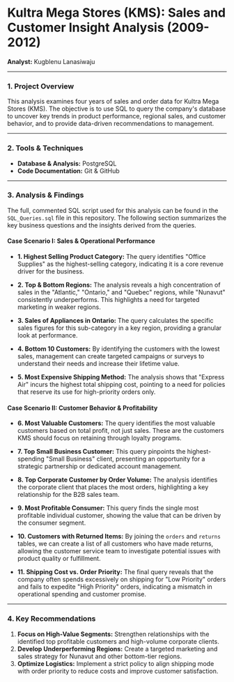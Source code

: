 # Kultra Mega Stores (KMS): Sales and Customer Insight Analysis (2009-2012)

**Analyst:** Kugblenu Lanasiwaju

---

### 1. Project Overview

This analysis examines four years of sales and order data for Kultra Mega Stores (KMS). The objective is to use SQL to query the company's database to uncover key trends in product performance, regional sales, and customer behavior, and to provide data-driven recommendations to management.

---

### 2. Tools & Techniques

*   **Database & Analysis:** PostgreSQL
*   **Code Documentation:** Git & GitHub

---

### 3. Analysis & Findings

The full, commented SQL script used for this analysis can be found in the `SQL_Queries.sql` file in this repository. The following section summarizes the key business questions and the insights derived from the queries.

#### **Case Scenario I: Sales & Operational Performance**

*   **1. Highest Selling Product Category:** The query identifies "Office Supplies" as the highest-selling category, indicating it is a core revenue driver for the business.

*   **2. Top & Bottom Regions:** The analysis reveals a high concentration of sales in the "Atlantic," "Ontario," and "Quebec" regions, while "Nunavut" consistently underperforms. This highlights a need for targeted marketing in weaker regions.

*   **3. Sales of Appliances in Ontario:** The query calculates the specific sales figures for this sub-category in a key region, providing a granular look at performance.

*   **4. Bottom 10 Customers:** By identifying the customers with the lowest sales, management can create targeted campaigns or surveys to understand their needs and increase their lifetime value.

*   **5. Most Expensive Shipping Method:** The analysis shows that "Express Air" incurs the highest total shipping cost, pointing to a need for policies that reserve its use for high-priority orders only.

#### **Case Scenario II: Customer Behavior & Profitability**

*   **6. Most Valuable Customers:** The query identifies the most valuable customers based on total profit, not just sales. These are the customers KMS should focus on retaining through loyalty programs.

*   **7. Top Small Business Customer:** This query pinpoints the highest-spending "Small Business" client, presenting an opportunity for a strategic partnership or dedicated account management.

*   **8. Top Corporate Customer by Order Volume:** The analysis identifies the corporate client that places the most orders, highlighting a key relationship for the B2B sales team.

*   **9. Most Profitable Consumer:** This query finds the single most profitable individual customer, showing the value that can be driven by the consumer segment.

*   **10. Customers with Returned Items:** By joining the `orders` and `returns` tables, we can create a list of all customers who have made returns, allowing the customer service team to investigate potential issues with product quality or fulfillment.

*   **11. Shipping Cost vs. Order Priority:** The final query reveals that the company often spends excessively on shipping for "Low Priority" orders and fails to expedite "High Priority" orders, indicating a mismatch in operational spending and customer promise.

---

### 4. Key Recommendations

1.  **Focus on High-Value Segments:** Strengthen relationships with the identified top profitable customers and high-volume corporate clients.
2.  **Develop Underperforming Regions:** Create a targeted marketing and sales strategy for Nunavut and other bottom-tier regions.
3.  **Optimize Logistics:** Implement a strict policy to align shipping mode with order priority to reduce costs and improve customer satisfaction.
